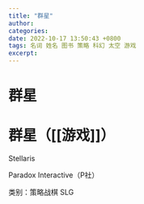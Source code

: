 ```yaml
---
title: "群星"
author: 
categories: 
date: 2022-10-17 13:50:43 +0800
tags: 名词 姓名 图书 策略 科幻 太空 游戏
excerpt: 
---
```



# 群星






# 群星（[[游戏]]）

Stellaris

Paradox Interactive（P社）


类别：策略战棋 SLG






